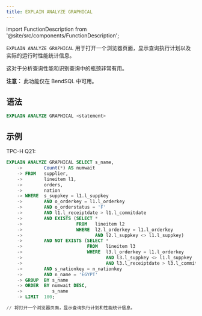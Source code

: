 ```yaml
---
title: EXPLAIN ANALYZE GRAPHICAL
---
```


import FunctionDescription from '@site/src/components/FunctionDescription';

<FunctionDescription description="引入版本：v1.2.647"/>

`EXPLAIN ANALYZE GRAPHICAL` 用于打开一个浏览器页面，显示查询执行计划以及实际的运行时性能统计信息。

这对于分析查询性能和识别查询中的瓶颈非常有用。

**注意：** 此功能仅在 BendSQL 中可用。

## 语法

```sql
EXPLAIN ANALYZE GRAPHICAL <statement>
```

## 示例

TPC-H Q21:

```sql
EXPLAIN ANALYZE GRAPHICAL SELECT s_name,
    ->        Count(*) AS numwait
    -> FROM   supplier,
    ->        lineitem l1,
    ->        orders,
    ->        nation
    -> WHERE  s_suppkey = l1.l_suppkey
    ->        AND o_orderkey = l1.l_orderkey
    ->        AND o_orderstatus = 'F'
    ->        AND l1.l_receiptdate > l1.l_commitdate
    ->        AND EXISTS (SELECT *
    ->                    FROM   lineitem l2
    ->                    WHERE  l2.l_orderkey = l1.l_orderkey
    ->                           AND l2.l_suppkey <> l1.l_suppkey)
    ->        AND NOT EXISTS (SELECT *
    ->                        FROM   lineitem l3
    ->                        WHERE  l3.l_orderkey = l1.l_orderkey
    ->                               AND l3.l_suppkey <> l1.l_suppkey
    ->                               AND l3.l_receiptdate > l3.l_commitdate)
    ->        AND s_nationkey = n_nationkey
    ->        AND n_name = 'EGYPT'
    -> GROUP  BY s_name
    -> ORDER  BY numwait DESC,
    ->           s_name
    -> LIMIT  100;

// 将打开一个浏览器页面，显示查询执行计划和性能统计信息。
```